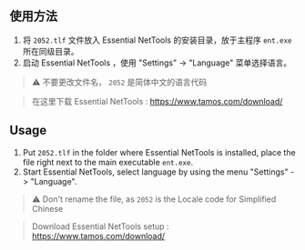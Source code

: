 ## 使用方法
1. 将 `2052.tlf` 文件放入 Essential NetTools 的安装目录，放于主程序 `ent.exe` 所在同级目录。
2. 启动 Essential NetTools ，使用 "Settings" -> "Language" 菜单选择语言。
> :warning: 不要更改文件名， `2052` 是简体中文的语言代码

> 在这里下载 Essential NetTools : https://www.tamos.com/download/

## Usage
1. Put `2052.tlf` in the folder where Essential NetTools is installed, place the file right next to the main executable `ent.exe`.
2. Start Essential NetTools, select language by using the menu "Settings" -> "Language".
> :warning: Don't rename the file, as `2052` is the Locale code for Simplified Chinese

> Download Essential NetTools setup : https://www.tamos.com/download/
